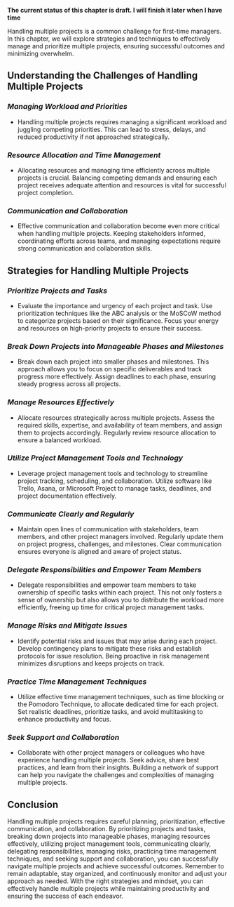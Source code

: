 **The current status of this chapter is draft. I will finish it later when I have time**

Handling multiple projects is a common challenge for first-time managers. In this chapter, we will explore strategies and techniques to effectively manage and prioritize multiple projects, ensuring successful outcomes and minimizing overwhelm.

**Understanding the Challenges of Handling Multiple Projects**
--------------------------------------------------------------

### *Managing Workload and Priorities*

* Handling multiple projects requires managing a significant workload and juggling competing priorities. This can lead to stress, delays, and reduced productivity if not approached strategically.

### *Resource Allocation and Time Management*

* Allocating resources and managing time efficiently across multiple projects is crucial. Balancing competing demands and ensuring each project receives adequate attention and resources is vital for successful project completion.

### *Communication and Collaboration*

* Effective communication and collaboration become even more critical when handling multiple projects. Keeping stakeholders informed, coordinating efforts across teams, and managing expectations require strong communication and collaboration skills.

**Strategies for Handling Multiple Projects**
---------------------------------------------

### *Prioritize Projects and Tasks*

* Evaluate the importance and urgency of each project and task. Use prioritization techniques like the ABC analysis or the MoSCoW method to categorize projects based on their significance. Focus your energy and resources on high-priority projects to ensure their success.

### *Break Down Projects into Manageable Phases and Milestones*

* Break down each project into smaller phases and milestones. This approach allows you to focus on specific deliverables and track progress more effectively. Assign deadlines to each phase, ensuring steady progress across all projects.

### *Manage Resources Effectively*

* Allocate resources strategically across multiple projects. Assess the required skills, expertise, and availability of team members, and assign them to projects accordingly. Regularly review resource allocation to ensure a balanced workload.

### *Utilize Project Management Tools and Technology*

* Leverage project management tools and technology to streamline project tracking, scheduling, and collaboration. Utilize software like Trello, Asana, or Microsoft Project to manage tasks, deadlines, and project documentation effectively.

### *Communicate Clearly and Regularly*

* Maintain open lines of communication with stakeholders, team members, and other project managers involved. Regularly update them on project progress, challenges, and milestones. Clear communication ensures everyone is aligned and aware of project status.

### *Delegate Responsibilities and Empower Team Members*

* Delegate responsibilities and empower team members to take ownership of specific tasks within each project. This not only fosters a sense of ownership but also allows you to distribute the workload more efficiently, freeing up time for critical project management tasks.

### *Manage Risks and Mitigate Issues*

* Identify potential risks and issues that may arise during each project. Develop contingency plans to mitigate these risks and establish protocols for issue resolution. Being proactive in risk management minimizes disruptions and keeps projects on track.

### *Practice Time Management Techniques*

* Utilize effective time management techniques, such as time blocking or the Pomodoro Technique, to allocate dedicated time for each project. Set realistic deadlines, prioritize tasks, and avoid multitasking to enhance productivity and focus.

### *Seek Support and Collaboration*

* Collaborate with other project managers or colleagues who have experience handling multiple projects. Seek advice, share best practices, and learn from their insights. Building a network of support can help you navigate the challenges and complexities of managing multiple projects.

**Conclusion**
--------------

Handling multiple projects requires careful planning, prioritization, effective communication, and collaboration. By prioritizing projects and tasks, breaking down projects into manageable phases, managing resources effectively, utilizing project management tools, communicating clearly, delegating responsibilities, managing risks, practicing time management techniques, and seeking support and collaboration, you can successfully navigate multiple projects and achieve successful outcomes. Remember to remain adaptable, stay organized, and continuously monitor and adjust your approach as needed. With the right strategies and mindset, you can effectively handle multiple projects while maintaining productivity and ensuring the success of each endeavor.
